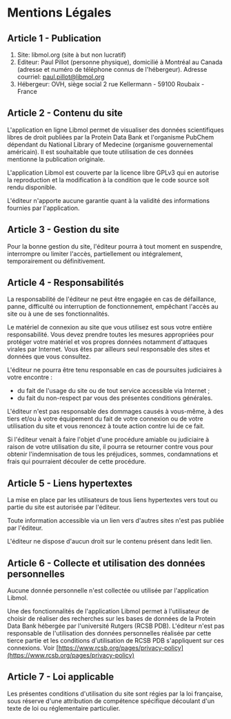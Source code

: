 # Mentions Légales

## Article 1 - Publication
1. Site: libmol.org (site à but non lucratif)
2. Editeur: Paul Pillot (personne physique), domicilié à Montréal au Canada (adresse et numéro de téléphone connus de l'hébergeur). Adresse courriel: paul.pillot@libmol.org
3. Hébergeur: OVH, siège social 2 rue Kellermann - 59100 Roubaix - France

## Article 2 - Contenu du site
L'application en ligne Libmol permet de visualiser des données scientifiques libres de droit  publiées par
la Protein Data Bank et l'organisme PubChem dépendant du National Library of Medecine (organisme gouvernemental américain). Il est souhaitable que toute utilisation de
ces données mentionne la publication originale.

L'application Libmol est couverte par la licence libre GPLv3 qui en autorise la reproduction et la modification
à la condition que le code source soit rendu disponible.

L'éditeur n'apporte aucune garantie quant à la validité des informations fournies par l'application.

## Article 3 - Gestion du site
Pour la bonne gestion du site, l'éditeur pourra à tout moment en suspendre, interrompre ou limiter l'accès, partiellement ou intégralement, temporairement ou définitivement.

## Article 4 - Responsabilités
La responsabilité de l'éditeur ne peut être engagée en cas de défaillance, panne, difficulté ou interruption de fonctionnement, empêchant l'accès au site ou à une de ses fonctionnalités.

Le matériel de connexion au site que vous utilisez est sous votre entière responsabilité. Vous devez prendre toutes les mesures appropriées pour protéger votre matériel et vos propres données notamment d'attaques virales par Internet. Vous êtes par ailleurs seul responsable des sites et données que vous consultez.

L'éditeur ne pourra être tenu responsable en cas de poursuites judiciaires à votre encontre :

- du fait de l'usage du site ou de tout service accessible via Internet ;
- du fait du non-respect par vous des présentes conditions générales.

L'éditeur n'est pas responsable des dommages causés à vous-même, à des tiers et/ou à votre équipement du fait de votre connexion ou de votre utilisation du site et vous renoncez à toute action contre lui de ce fait.

Si l'éditeur venait à faire l'objet d'une procédure amiable ou judiciaire à raison de votre utilisation du site, il pourra se retourner contre vous pour obtenir l'indemnisation de tous les préjudices, sommes, condamnations et frais qui pourraient découler de cette procédure.

## Article 5 - Liens hypertextes
La mise en place par les utilisateurs de tous liens hypertextes vers tout ou partie du site est autorisée par l'éditeur.

Toute information accessible via un lien vers d'autres sites n'est pas publiée par l'éditeur.

L'éditeur ne dispose d'aucun droit sur le contenu présent dans ledit lien.

## Article 6 - Collecte et utilisation des données personnelles

Aucune donnée personnelle n'est collectée ou utilisée par l'application Libmol.

Une des fonctionnalités de l'application Libmol permet à l'utilisateur de choisir de réaliser des recherches sur les bases de données de la Protein Data Bank hébergée par l'université Rutgers (RCSB PDB).
L'éditeur n'est pas responsable de l'utilisation des données personnelles réalisée par cette tierce partie et les
conditions d'utilisation de RCSB PDB s'appliquent sur ces
connexions. Voir [https://www.rcsb.org/pages/privacy-policy](https://www.rcsb.org/pages/privacy-policy)

## Article 7 - Loi applicable

Les présentes conditions d'utilisation du site sont régies par la loi française, sous réserve d'une attribution de compétence spécifique découlant d'un texte de loi ou réglementaire particulier.
